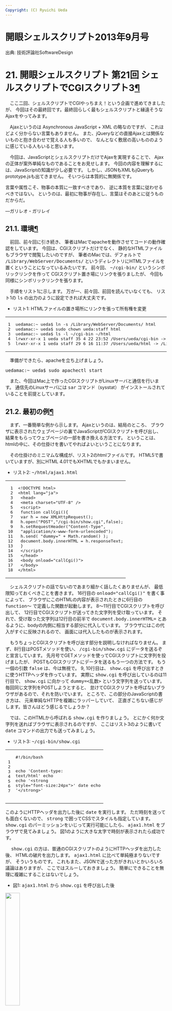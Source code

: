 ```yaml
---
Copyright: (C) Ryuichi Ueda
---
```



# 開眼シェルスクリプト2013年9月号
出典: 技術評論社SoftwareDesign
 
 <div class="section" id="cgi3">
<h1>21. 開眼シェルスクリプト 第21回 シェルスクリプトでCGIスクリプト3<a class="headerlink" href="#cgi3" title="このヘッドラインへのパーマリンク">¶</a></h1>
<p>　ここ二回、シェルスクリプトでCGIやっちまえ！という企画で進めてきましたが、
今回はその最終回です。最終回らしく最もシェルスクリプトと縁遠そうな
Ajaxをやってみます。</p>
<p>　Ajaxというのは Asynchronous JavaScript + XML の略なのですが、
これほどよく分からない言葉もありません。
また、jQueryなどの直接Ajaxとは関係ないものと抱き合わせで覚える人も多いので、
なんとなく敷居の高いもののように感じている人もいると思います。</p>
<p>　今回は、JavaScriptとシェルスクリプトだけでAjaxを実現することで、
Ajaxの正体が案外単純なものであることをお見せします。
今回の内容を理解するには、JavaScriptの知識が少し必要です。
しかし、JSONもXMLもjQueryもprototype.jsも出てきません。
そいつらは本質的に無関係です。</p>
<p>言葉や属性こそ、物事の本質に一致すべきであり、
逆に本質を言葉に従わせるべきではない。
というのは、最初に物事が存在し、言葉はそのあとに従うものだからだ。</p>
<p>&#8212;ガリレオ・ガリレイ</p>
<div class="section" id="id1">
<h2>21.1. 環境<a class="headerlink" href="#id1" title="このヘッドラインへのパーマリンク">¶</a></h2>
<p>　前回、前々回に引き続き、
筆者はMacでapacheを動作させてコードの動作確認をしています。
今回は、CGIスクリプトだけでなく、
静的なHTMLファイルもブラウザで閲覧したいのですが、
筆者のMacでは、デフォルトで <tt class="docutils literal"><span class="pre">/Library/WebServer/Documents/</span></tt>
というディレクトリにHTMLファイルを置くということになっているみたいです。
前々回、 <tt class="docutils literal"><span class="pre">~/cgi-bin/</span></tt> というシンボリックリンクを作って
CGIスクリプト置き場にリンクを張りましたが、
今回も同様にシンボリックリンクを張ります。</p>
<p>　手順をリスト1に示します。
万が一、前々回、前回を読んでいなくても、
リスト1の <tt class="docutils literal"><span class="pre">ls</span></tt> の出力のように設定できれば大丈夫です。</p>
<ul class="simple">
<li>リスト1: HTMLファイルの置き場所にリンクを張って所有権を変更</li>
</ul>
<div class="highlight-bash"><table class="highlighttable"><tr><td class="linenos"><div class="linenodiv"><pre>1
2
3
4
5</pre></div></td><td class="code"><div class="highlight"><pre>uedamac:~ ueda<span class="nv">$ </span>ln -s /Library/WebServer/Documents/ html
uedamac:~ ueda<span class="nv">$ </span>sudo chown ueda:staff html
uedamac:~ ueda<span class="nv">$ </span>ls -l ~/cgi-bin ~/html
lrwxr-xr-x 1 ueda staff 35 4 22 23:52 /Users/ueda/cgi-bin -&gt; /Library/WebServer/CGI-Executables/
lrwxr-xr-x 1 ueda staff 29 6 16 11:37 /Users/ueda/html -&gt; /Library/WebServer/Documents/
</pre></div>
</td></tr></table></div>
<p>　準備ができたら、apacheを立ち上げましょう。</p>
<div class="highlight-bash"><div class="highlight"><pre>uedamac:~ ueda<span class="nv">$ </span>sudo apachectl start
</pre></div>
</div>
<p>　また、今回はMac上で作ったCGIスクリプトがLinuxサーバと通信を行います。
通信先のLinuxサーバには <tt class="docutils literal"><span class="pre">sar</span></tt> コマンド（sysstat）
がインストールされていることを前提としています。</p>
</div>
<div class="section" id="id2">
<h2>21.2. 最初の例<a class="headerlink" href="#id2" title="このヘッドラインへのパーマリンク">¶</a></h2>
<p>　まず、一番簡単な例から示します。
Ajaxというのは、結局のところ、
ブラウザに表示されたウェブページの裏でJavaScriptがCGIスクリプトを呼び出し、
結果をもらってウェブページの一部を書き換える方法です。
ということは、htmlの中に、その仕掛けを書いてやればよいということになります。</p>
<p>　その仕掛けのミニマムな構成が、リスト2のhtmlファイルです。
HTML5で書いていますが、別にHTML 4.01でもXHTMLでもかまいません。</p>
<ul class="simple">
<li>リスト2: <tt class="docutils literal"><span class="pre">~/html/ajax1.html</span></tt></li>
</ul>
<div class="highlight-html"><table class="highlighttable"><tr><td class="linenos"><div class="linenodiv"><pre> 1
 2
 3
 4
 5
 6
 7
 8
 9
10
11
12
13
14
15
16
17
18</pre></div></td><td class="code"><div class="highlight"><pre><span class="cp">&lt;!DOCTYPE html&gt;</span>
<span class="nt">&lt;html</span> <span class="na">lang=</span><span class="s">&quot;ja&quot;</span><span class="nt">&gt;</span>
 <span class="nt">&lt;head&gt;</span>
 <span class="nt">&lt;meta</span> <span class="na">charset=</span><span class="s">&quot;UTF-8&quot;</span> <span class="nt">/&gt;</span>
 <span class="nt">&lt;script&gt;</span>
 <span class="kd">function</span> <span class="nx">callCgi</span><span class="p">(){</span>
 <span class="kd">var</span> <span class="nx">h</span> <span class="o">=</span> <span class="k">new</span> <span class="nx">XMLHttpRequest</span><span class="p">();</span>
 <span class="nx">h</span><span class="p">.</span><span class="nx">open</span><span class="p">(</span><span class="s2">&quot;POST&quot;</span><span class="p">,</span><span class="s2">&quot;/cgi-bin/show.cgi&quot;</span><span class="p">,</span><span class="kc">false</span><span class="p">);</span>
 <span class="nx">h</span><span class="p">.</span><span class="nx">setRequestHeader</span><span class="p">(</span><span class="s2">&quot;Content-Type&quot;</span><span class="p">,</span>
 <span class="s2">&quot;application/x-www-form-urlencoded&quot;</span><span class="p">);</span>
 <span class="nx">h</span><span class="p">.</span><span class="nx">send</span><span class="p">(</span> <span class="s2">&quot;dummy=&quot;</span> <span class="o">+</span> <span class="nb">Math</span><span class="p">.</span><span class="nx">random</span><span class="p">()</span> <span class="p">);</span>
 <span class="nb">document</span><span class="p">.</span><span class="nx">body</span><span class="p">.</span><span class="nx">innerHTML</span> <span class="o">=</span> <span class="nx">h</span><span class="p">.</span><span class="nx">responseText</span><span class="p">;</span>
 <span class="p">}</span>
 <span class="nt">&lt;/script&gt;</span>
 <span class="nt">&lt;/head&gt;</span>
 <span class="nt">&lt;body</span> <span class="na">onload=</span><span class="s">&quot;callCgi()&quot;</span><span class="nt">&gt;</span>
 <span class="nt">&lt;/body&gt;</span>
<span class="nt">&lt;/html&gt;</span>
</pre></div>
</td></tr></table></div>
<p>　シェルスクリプトの話でないのであまり細かく話したくありませんが、
最低限知っておくべきことを書きます。
16行目の <tt class="docutils literal"><span class="pre">onload=&quot;callCgi()&quot;</span></tt> を書く事によって、
ブラウザにこのHTMLの内容が表示されたときに6行目の
<tt class="docutils literal"><span class="pre">function〜</span></tt> で定義した関数が起動します。
8〜11行目でCGIスクリプトを呼び出して、
12行目でCGIスクリプトが送ってきた文字列を受け取っています。
それで、受け取った文字列は12行目の前半で <tt class="docutils literal"><span class="pre">document.body.innerHTML=</span></tt>
とあるように、bodyの内側に相当する部分に代入しています。
ブラウザにはこの代入がすぐに反映されるので、
画面には代入したものが表示されます。</p>
<p>　もうちょっとCGIスクリプトを呼び出す部分を説明しなければなりません。
まず、8行目はPOSTメソッドを使い、 <tt class="docutils literal"><span class="pre">/cgi-bin/show.cgi</span></tt>
にデータを送るぞと宣言しています。
先月号でGETメソッドを使ってCGIスクリプトに文字列を投げましたが、
POSTもCGIスクリプトにデータを送るもう一つの方法です。
もう一個の引数 <tt class="docutils literal"><span class="pre">false</span></tt> は、今は無視で。
9, 10行目は、 <tt class="docutils literal"><span class="pre">show.cgi</span></tt> を呼び出すときに使うHTTPヘッダを作っています。
実際に <tt class="docutils literal"><span class="pre">show.cgi</span></tt> を呼び出しているのは11行目で、
<tt class="docutils literal"><span class="pre">show.cgi</span></tt> に向かって <tt class="docutils literal"><span class="pre">dummy=&lt;乱数&gt;</span></tt> という文字列を送っています。
毎回同じ文字列をPOSTしようとすると、
怠けてCGIスクリプトを呼ばないブラウザがあるので、それを防いでいます。
ところで、この部分のJavaScriptの書き方は、
元来単純なHTTPを複雑にラッパーしていて、
正直ぎこちない感じがします。皆さんはどう感じるでしょうか？</p>
<p>　では、このHTMLから呼ばれる <tt class="docutils literal"><span class="pre">show.cgi</span></tt> を作りましょう。
とにかく何か文字列を送ればブラウザに表示されるのですが、
ここはリスト3のように書いて
<tt class="docutils literal"><span class="pre">date</span></tt> コマンドの出力でも送ってみましょう。</p>
<ul class="simple">
<li>リスト3: <tt class="docutils literal"><span class="pre">~/cgi-bin/show.cgi</span></tt></li>
</ul>
<div class="highlight-bash"><table class="highlighttable"><tr><td class="linenos"><div class="linenodiv"><pre>1
2
3
4
5
6
7</pre></div></td><td class="code"><div class="highlight"><pre><span class="c">#!/bin/bash</span>

<span class="nb">echo</span> <span class="s1">&#39;Content-type: text/html&#39;</span>
<span class="nb">echo</span>
<span class="nb">echo</span> <span class="s1">&#39;&lt;strong style=&quot;font-size:24px&quot;&gt;&#39;</span>
date
<span class="nb">echo</span> <span class="s1">&#39;&lt;/strong&gt;&#39;</span>
</pre></div>
</td></tr></table></div>
<p>このようにHTTPヘッダを出力した後に
<tt class="docutils literal"><span class="pre">date</span></tt> を実行します。
ただ時刻を送っても面白くないので、
<tt class="docutils literal"><span class="pre">strong</span></tt> で囲ってCSSでスタイルも指定しています。
<tt class="docutils literal"><span class="pre">show.cgi</span></tt> のパーミッションをいじって実行可能にしたら、
<tt class="docutils literal"><span class="pre">ajax1.html</span></tt> をブラウザで見てみましょう。
図1のように大きな太字で時刻が表示されたら成功です。</p>
<p>　 <tt class="docutils literal"><span class="pre">show.cgi</span></tt> の方は、普通のCGIスクリプトのようにHTTPヘッダを出力した後、
HTMLの破片を出力します。
<tt class="docutils literal"><span class="pre">ajax1.html</span></tt> に比べて単純極まりないですが、
そういうものです。
これもまた、JSONで送った方がきれいとかいろいろ議論はありますが、
ここではスルーしておきましょう。
簡単にできることを無理に複雑にすることはないでしょう。</p>
<ul class="simple">
<li>図1: <tt class="docutils literal"><span class="pre">ajax1.html</span></tt> から <tt class="docutils literal"><span class="pre">show.cgi</span></tt> を呼び出した後</li>
</ul>
<div class="figure">
<a class="reference internal image-reference" href="AJAX1.png"><img alt="" src="AJAX1.png" style="width: 30%;" /></a>
</div>
</div>
<div class="section" id="id3">
<h2>21.3. 非同期通信<a class="headerlink" href="#id3" title="このヘッドラインへのパーマリンク">¶</a></h2>
<p>　今の例を応用すると、
動的にブラウザに写るものを書き換え放題になるわけですが、
頻繁にCGIスクリプトを呼び出す場合には一つ問題があります。
上の書き方では、CGIスクリプトが返事をよこさないと、
ブラウザは待っている間、固まってしまいます。</p>
<p>　実はAjaxにはブラウザを固めないもう一つの書き方があります。
リスト4のように書きます。
ブラウザから閲覧すると、 <tt class="docutils literal"><span class="pre">ajax1.html</span></tt>
と同じように時刻が表示されると思います。</p>
<ul class="simple">
<li>リスト4: <tt class="docutils literal"><span class="pre">ajax1.html</span></tt> を非同期処理に書き換えた <tt class="docutils literal"><span class="pre">ajax2.html</span></tt></li>
</ul>
<div class="highlight-html"><table class="highlighttable"><tr><td class="linenos"><div class="linenodiv"><pre> 1
 2
 3
 4
 5
 6
 7
 8
 9
10
11
12
13
14
15
16
17
18
19
20
21
22
23
24</pre></div></td><td class="code"><div class="highlight"><pre><span class="cp">&lt;!DOCTYPE html&gt;</span>
<span class="nt">&lt;html</span> <span class="na">lang=</span><span class="s">&quot;ja&quot;</span><span class="nt">&gt;</span>
 <span class="nt">&lt;head&gt;</span>
 <span class="nt">&lt;meta</span> <span class="na">charset=</span><span class="s">&quot;UTF-8&quot;</span> <span class="nt">/&gt;</span>
 <span class="nt">&lt;script&gt;</span>
 <span class="kd">function</span> <span class="nx">callCgi</span><span class="p">(){</span>
 <span class="kd">var</span> <span class="nx">h</span> <span class="o">=</span> <span class="k">new</span> <span class="nx">XMLHttpRequest</span><span class="p">();</span>
 <span class="nx">h</span><span class="p">.</span><span class="nx">onreadystatechange</span> <span class="o">=</span> <span class="kd">function</span><span class="p">(){</span>
 <span class="k">if</span><span class="p">(</span><span class="nx">h</span><span class="p">.</span><span class="nx">readyState</span> <span class="o">!=</span> <span class="mi">4</span> <span class="o">||</span> <span class="nx">h</span><span class="p">.</span><span class="nx">status</span> <span class="o">!=</span> <span class="mi">200</span><span class="p">)</span>
 <span class="k">return</span><span class="p">;</span>

 <span class="nb">document</span><span class="p">.</span><span class="nx">body</span><span class="p">.</span><span class="nx">innerHTML</span> <span class="o">=</span> <span class="nx">h</span><span class="p">.</span><span class="nx">responseText</span><span class="p">;</span>
 <span class="p">}</span>

 <span class="nx">h</span><span class="p">.</span><span class="nx">open</span><span class="p">(</span><span class="s2">&quot;POST&quot;</span><span class="p">,</span><span class="s2">&quot;/cgi-bin/show.cgi&quot;</span><span class="p">,</span><span class="kc">true</span><span class="p">);</span>
 <span class="nx">h</span><span class="p">.</span><span class="nx">setRequestHeader</span><span class="p">(</span><span class="s2">&quot;Content-Type&quot;</span><span class="p">,</span>
 <span class="s2">&quot;application/x-www-form-urlencoded&quot;</span><span class="p">);</span>
 <span class="nx">h</span><span class="p">.</span><span class="nx">send</span><span class="p">(</span> <span class="s2">&quot;dummy=&quot;</span> <span class="o">+</span> <span class="nb">Math</span><span class="p">.</span><span class="nx">random</span><span class="p">()</span> <span class="p">);</span>
 <span class="p">}</span>
 <span class="nt">&lt;/script&gt;</span>
 <span class="nt">&lt;/head&gt;</span>
 <span class="nt">&lt;body</span> <span class="na">onload=</span><span class="s">&quot;callCgi()&quot;</span><span class="nt">&gt;</span>
 <span class="nt">&lt;/body&gt;</span>
<span class="nt">&lt;/html&gt;</span>
</pre></div>
</td></tr></table></div>
<p>　これもJavaScriptの話なのであまり詳しく説明したくないのですが、
何をやっているかというと、 <tt class="docutils literal"><span class="pre">h.onreadystatechange</span></tt>
というのが、CGIスクリプトから返事が来たら実行される関数の名前で、
そこに <tt class="docutils literal"><span class="pre">=</span> <span class="pre">function(){...</span></tt> で関数の中身を結びつけています。
8行目から13行目は、単に関数を名前に代入しているだけなので、
実際に実行されるのはCGIスクリプトから返事が来たときです。</p>
<p>　ということは、8〜13行目はすっ飛ばされて、
<tt class="docutils literal"><span class="pre">open</span></tt> 以下の、CGIスクリプトにちょっかいを出す処理が行われた後に、
この関数は終わります。
<tt class="docutils literal"><span class="pre">open</span></tt> の第三引数が <tt class="docutils literal"><span class="pre">false</span></tt> から <tt class="docutils literal"><span class="pre">true</span></tt> に変わっていますが、
これは「非同期にするよ」という意味です。</p>
<p>　関数が終わった後（いや、反応がものすごい早い場合は終わる前かもしれませんが）
CGIスクリプトから返事が来ます。
そこで、8~13行目で設定した関数の中身が走ります。
まず、9行目で</p>
<ul class="simple">
<li>CGIスクリプトから受信完了（ <tt class="docutils literal"><span class="pre">h.readyState</span></tt> が4 ）</li>
<li>CGIスクリプトからのステータスコードがOK（ <tt class="docutils literal"><span class="pre">h.status</span></tt> が200 ）（脚注： 404 not found とか 403 forbidden とかのアレです。）</li>
</ul>
<p>であることを確認し、その下に書いてある処理を実行します。</p>
<p>　この書き方だと、CGIスクリプトからの受信を受け取る処理が後ろに回るので、
ブラウザ側で待ちが発生しているように見えることはありません。
Ajaxの際は、普通はこのように非同期を使い、
画面の内容に齟齬が出ないようにしたいときは同期を使います。</p>
</div>
<div class="section" id="id4">
<h2>21.4. 複数のサーバの監視画面を作る<a class="headerlink" href="#id4" title="このヘッドラインへのパーマリンク">¶</a></h2>
<p>　このままだとまるでJavaScript講座になってしまうので、
シェルスクリプトを組み合わせて作り物をしてみましょう。
管理している複数のLinuxサーバの負荷をモニタするツールを作ってみます。</p>
<p>　まず、Ajaxで呼び出されるシェルスクリプトを書きます。
リスト6に示すのは、IPアドレスとsshのポート番号をPOSTされたら、
そのIPの持ち主のロードアベレージを取得し、
SVG（Scalable Vector Graphics）でグラフを描くシェルスクリプトです。</p>
<ul class="simple">
<li>リスト6: Ajaxで呼び出される <tt class="docutils literal"><span class="pre">ldavg.cgi</span></tt></li>
</ul>
<div class="highlight-bash"><table class="highlighttable"><tr><td class="linenos"><div class="linenodiv"><pre> 1
 2
 3
 4
 5
 6
 7
 8
 9
10
11
12
13
14
15
16
17
18
19
20
21
22
23
24
25
26
27
28
29
30
31
32
33
34
35
36
37
38
39
40</pre></div></td><td class="code"><div class="highlight"><pre><span class="c">#!/bin/bash -xv</span>
<span class="nb">exec </span>2&gt; /tmp/log

<span class="nv">PATH</span><span class="o">=</span>/usr/local/bin:<span class="nv">$PATH</span>
<span class="nv">tmp</span><span class="o">=</span>/tmp/<span class="nv">$$</span>

dd <span class="nv">bs</span><span class="o">=</span><span class="k">${</span><span class="nv">CONTENT_LENGTH</span><span class="k">}</span> |
cgi-name -i_ -d_ &gt; <span class="nv">$tmp</span>-name

<span class="nv">host</span><span class="o">=</span><span class="k">$(</span>nameread host <span class="nv">$tmp</span>-name<span class="k">)</span>
<span class="nv">port</span><span class="o">=</span><span class="k">$(</span>nameread port <span class="nv">$tmp</span>-name<span class="k">)</span>

ssh <span class="s2">&quot;$host&quot;</span> -p <span class="s2">&quot;$port&quot;</span> <span class="s1">&#39;LANG=C sar -q&#39;</span> |
grep <span class="s2">&quot;^..:..:..&quot;</span> |
sed <span class="s1">&#39;s/^\\(..\\):\\(..\\):../\\1時\\2分/&#39;</span> |
grep -v ldavg |
tail -r |
awk <span class="s1">&#39;{print NR*20+20,$1,int($4*100),$4,\\</span>
<span class="s1"> NR*20+7,NR*20+19}&#39;</span> &gt; <span class="nv">$tmp</span>-sar
<span class="c">#1:文字y位置 2:時刻 3:棒グラフ幅 4:ldavg</span>
<span class="c">#5:棒グラフy位置 6:ldavg文字y位置</span>

cat <span class="s">&lt;&lt; FIN &gt; $tmp-svg</span>
<span class="s">&lt;svg style=&quot;width:300px;height:600px&quot;&gt;</span>
<span class="s"> &lt;text x=&quot;0&quot; y=&quot;20&quot; font-size=&quot;20&quot;&gt;$host&lt;/text&gt;</span>
<span class="s">&lt;!-- RECORDS --&gt;</span>
<span class="s"> &lt;text x=&quot;0&quot; y=&quot;%1&quot; font-size=&quot;14&quot;&gt;%2&lt;/text&gt;</span>
<span class="s"> &lt;rect x=&quot;68&quot; y=&quot;%5&quot; width=&quot;%3&quot; height=&quot;15&quot;</span>
<span class="s"> fill=&quot;navy&quot; stroke=&quot;black&quot; /&gt;</span>
<span class="s"> &lt;text x=&quot;70&quot; y=&quot;%6&quot; font-size=&quot;10&quot; fill=&quot;white&quot;&gt;%4&lt;/text&gt;</span>
<span class="s">&lt;!-- RECORDS --&gt;</span>
<span class="s">&lt;/svg&gt;</span>
<span class="s">FIN</span>

<span class="nb">echo</span> <span class="s2">&quot;Content-Type: text/html&quot;</span>
<span class="nb">echo</span>
mojihame -lRECORDS <span class="nv">$tmp</span>-svg <span class="nv">$tmp</span>-sar

rm -f <span class="nv">$tmp</span>-*
<span class="nb">exit </span>0
</pre></div>
</td></tr></table></div>
<p>　このスクリプトは説明すべき点がいくつもあります。
まず、4行目の <tt class="docutils literal"><span class="pre">PATH</span></tt> の設定は、
標準的でないコマンド
（脚注：この場合はOpen usp Tukubai。<a class="reference external" href="https://uec.usp-lab.com">https://uec.usp-lab.com</a> を参考のこと）
の場所を明示的に指定するためのものです。
端末から手でシェルスクリプトと実行する場合は、
立ち上がりの際に設定ファイルからコマンドのパスが読み込まれた状態になりますが、
CGIスクリプトやcronで呼ばれるスクリプトの場合は、
明示的に指定する必要があります。</p>
<p>　そして、7,8行目は、POSTされたデータを読み込む処理です。
POSTは、前回行ったGETメソッドと同じくクライアント
（ブラウザ）側からCGIスクリプトにデータを送り込む処理です。
GETの場合は <tt class="docutils literal"><span class="pre">QUERY_STRING</span></tt> という変数にデータがセットされますが、
POSTではapacheがCGIスクリプトの標準入力にデータを突っ込んでくるので、
それを <tt class="docutils literal"><span class="pre">dd</span></tt> コマンドで吸い出します。
<tt class="docutils literal"><span class="pre">dd</span></tt> は、HDDのイメージを吸い出したりするあの <tt class="docutils literal"><span class="pre">dd</span></tt> です。
標準入力なのでもっと簡単な方法もありそうですが、
筆者がUSP研究所に入社したときはすでにこの方法が確立されていたので、
他を試していません。</p>
<p>　 <tt class="docutils literal"><span class="pre">dd</span></tt> から出たデータは、これも弊社ではお約束ですが、Open usp Tukubaiの
<tt class="docutils literal"><span class="pre">cgi-name</span></tt> というコマンドに通してそのままファイルに出力します。
<tt class="docutils literal"><span class="pre">cgi-name</span></tt> の動きをリスト7に示します。
HTMLのフォームからPOSTされたデータは、
このリストの <tt class="docutils literal"><span class="pre">echo</span></tt> のオプションのような文字列でやって来るのですが、
それをコマンドなどでさばきやすいようにキーバリュー式のテキストに変換します。
エンコードされた日本語等も変換してくれます。</p>
<ul class="simple">
<li>リスト7: <tt class="docutils literal"><span class="pre">cgi-name</span></tt> の動作</li>
</ul>
<div class="highlight-bash"><table class="highlighttable"><tr><td class="linenos"><div class="linenodiv"><pre>1
2
3</pre></div></td><td class="code"><div class="highlight"><pre><span class="nv">$ </span><span class="nb">echo</span> <span class="s1">&#39;host=ueda@www.usptomo.com&amp;port=12345&#39;</span> | cgi-name
host ueda@www.usptomo.com
port 12345
</pre></div>
</td></tr></table></div>
<p>　10,11行目は、変数 <tt class="docutils literal"><span class="pre">host,</span> <span class="pre">port</span></tt> にそれぞれホスト、
ポート番号を代入する処理です。 <tt class="docutils literal"><span class="pre">nameread</span></tt> も Open usp Tukubai
のコマンドで、ファイルから、指定したキーの値を取るものです。
このとき、 <tt class="docutils literal"><span class="pre">host,post</span></tt> に変な（攻撃用の）データが代入されるかもしれません。
後ろの <tt class="docutils literal"><span class="pre">ssh</span></tt> のオプションに指定するときは、
必ずクオートしておきましょう。</p>
<p>　13〜19行目は、監視対象のLinuxホストからロードアベレージ
を取得して、SVGに埋め込む文字列を作っています。
<tt class="docutils literal"><span class="pre">sar</span> <span class="pre">-q</span></tt> の出力は、リスト8のようなものです。
この出力から余計なヘッダを除去し、
<tt class="docutils literal"><span class="pre">ldavg-1</span></tt> というフィールドを取得して、リスト9のように、
グラフを描くために必要な縦軸、横軸、その他座標を出力します。
<tt class="docutils literal"><span class="pre">tail</span> <span class="pre">-r</span></tt> はファイルの上下を逆さにするコマンドで、
Linuxの <tt class="docutils literal"><span class="pre">tac</span></tt> と等価です。</p>
<ul class="simple">
<li>リスト8: <tt class="docutils literal"><span class="pre">sar</span></tt> の出力</li>
</ul>
<div class="highlight-bash"><table class="highlighttable"><tr><td class="linenos"><div class="linenodiv"><pre>1
2
3
4
5
6
7
8</pre></div></td><td class="code"><div class="highlight"><pre>uedamac:~ ueda<span class="nv">$ </span>ssh www.usptomo.com -p 12345 <span class="s1">&#39;LANG=C sar -q&#39;</span> | head -n 7
Linux 2.6.32-279.19.1.el6.x86_64 <span class="o">(</span>略<span class="o">)</span>

00:00:01 runq-sz plist-sz ldavg-1 ldavg-5 ldavg-15
00:10:01 1 136 1.26 1.10 0.58
00:20:01 0 132 0.02 0.32 0.45
00:30:01 0 133 0.08 0.06 0.23
00:40:01 0 131 0.00 0.00 0.10
</pre></div>
</td></tr></table></div>
<ul class="simple">
<li>リスト9: <tt class="docutils literal"><span class="pre">$tmp-sar</span></tt> に溜まるデータ</li>
</ul>
<div class="highlight-bash"><table class="highlighttable"><tr><td class="linenos"><div class="linenodiv"><pre>1
2
3
4</pre></div></td><td class="code"><div class="highlight"><pre>40 14時00分 12 0.12 27 39
60 13時50分 0 0.00 47 59
80 13時40分 3 0.03 67 79
...
</pre></div>
</td></tr></table></div>
<p>　あとはSVGを作ってHTTPヘッダをつけて標準出力に出すだけです。
Open usp Tukubaiの <tt class="docutils literal"><span class="pre">mojihame</span></tt> コマンドで、
<tt class="docutils literal"><span class="pre">$tmp-svg</span></tt> にリスト6のデータを繰り返しはめ込んでいき、
グラフのSVGを作ります。これはずいぶん昔、
第4回で扱ったテーマなので繰り返し説明することはやめておきますが、
とにかく絵を描くためのHTML片を出力しているんだと納得し、
先にお進み下さい。</p>
<p>　次はHTML側・・・と行きたいのですが、
<tt class="docutils literal"><span class="pre">ssh</span></tt> で鍵認証を使うのでその設定をしなければなりません。
<tt class="docutils literal"><span class="pre">_www</span></tt> ユーザで <tt class="docutils literal"><span class="pre">ueda&#64;www.usptomo.com</span></tt>
に接続したいのですが、
Macの場合は <tt class="docutils literal"><span class="pre">/Library/WebServer/.ssh/</span></tt>
下に鍵一式を置けばよいようです。
私は自分の鍵を流用するためにリスト10のような横着をしましたが、
まともにやるならrootになって鍵を作って接続先のサーバにセットしましょう。
所有者とパーミッションに注意。</p>
<ul class="simple">
<li>リスト10: ueda アカウントの鍵を _www アカウントに移す</li>
</ul>
<div class="highlight-bash"><table class="highlighttable"><tr><td class="linenos"><div class="linenodiv"><pre>1
2
3
4</pre></div></td><td class="code"><div class="highlight"><pre>bash-3.2# <span class="nb">cd</span> /Library/WebServer/
bash-3.2# rsync -a /Users/ueda/.ssh/ .ssh/
bash-3.2# chown _www:_www .ssh/
bash-3.2# chown _www:_www .ssh/*
</pre></div>
</td></tr></table></div>
<p>　これでHTML側の話に移れます。
HTML側では、複数のホストに対して <tt class="docutils literal"><span class="pre">ldavg.cgi</span></tt>
を実行し、グラフを描くようにコーディングします。
リスト11にコードを示します。
これで複数のサーバの状態を一目で監視するウェブ画面の出来上がりです。
Ajaxは面倒臭いですけど非同期で使います。</p>
<ul class="simple">
<li>リスト11: <tt class="docutils literal"><span class="pre">ldavg.html</span></tt></li>
</ul>
<div class="highlight-bash"><table class="highlighttable"><tr><td class="linenos"><div class="linenodiv"><pre> 1
 2
 3
 4
 5
 6
 7
 8
 9
10
11
12
13
14
15
16
17
18
19
20
21
22
23
24
25
26
27
28
29
30
31
32
33
34
35</pre></div></td><td class="code"><div class="highlight"><pre>&lt;!DOCTYPE html&gt;
&lt;html <span class="nv">lang</span><span class="o">=</span><span class="s2">&quot;ja&quot;</span>&gt;
 &lt;head&gt;
 &lt;meta <span class="nv">charset</span><span class="o">=</span><span class="s2">&quot;UTF-8&quot;</span> /&gt;
 &lt;script&gt;
 var <span class="nv">hosts</span> <span class="o">=</span> <span class="o">[</span><span class="s2">&quot;host=ueda@www.usptomo.com&amp;port=12345&quot;</span>,
 <span class="s2">&quot;host=ueda@araibo.is-a-geek.com&amp;port=12345&quot;</span><span class="o">]</span>;

 <span class="k">function </span>check<span class="o">(){</span>
 ldavg<span class="o">(</span>0,<span class="s2">&quot;graph0&quot;</span><span class="o">)</span>;
 ldavg<span class="o">(</span>1,<span class="s2">&quot;graph1&quot;</span><span class="o">)</span>;
 <span class="o">}</span>

 <span class="k">function </span>ldavg<span class="o">(</span>hostno,target<span class="o">){</span>
 var <span class="nv">h</span> <span class="o">=</span> new XMLHttpRequest<span class="o">()</span>;
 h.onreadystatechange <span class="o">=</span> <span class="k">function</span><span class="o">(){</span>
 <span class="k">if</span><span class="o">(</span>h.readyState !<span class="o">=</span> 4 <span class="o">||</span> h.status !<span class="o">=</span> 200<span class="o">)</span>
 <span class="k">return</span>;

 document.getElementById<span class="o">(</span>target<span class="o">)</span>.innerHTML <span class="o">=</span> h.responseText;
 <span class="o">}</span>

 h.open<span class="o">(</span><span class="s2">&quot;POST&quot;</span>,<span class="s2">&quot;/cgi-bin/ldavg.cgi&quot;</span>,true<span class="o">)</span>;
 h.setRequestHeader<span class="o">(</span><span class="s2">&quot;Content-Type&quot;</span>,
 <span class="s2">&quot;application/x-www-form-urlencoded&quot;</span><span class="o">)</span>;
 h.send<span class="o">(</span> <span class="s2">&quot;d=&quot;</span> + Math.random<span class="o">()</span> + <span class="s2">&quot;&amp;&quot;</span> + hosts<span class="o">[</span>hostno<span class="o">])</span>;
 <span class="o">}</span>

 &lt;/script&gt;
 &lt;/head&gt;
 &lt;body <span class="nv">onload</span><span class="o">=</span><span class="s2">&quot;check();setInterval(&#39;check()&#39;,60000)&quot;</span>&gt;
 &lt;div <span class="nv">id</span><span class="o">=</span><span class="s2">&quot;graph0&quot;</span> <span class="nv">style</span><span class="o">=</span><span class="s2">&quot;height:600px;width:350px;float:left&quot;</span>&gt;&lt;/div&gt;
 &lt;div <span class="nv">id</span><span class="o">=</span><span class="s2">&quot;graph1&quot;</span> <span class="nv">style</span><span class="o">=</span><span class="s2">&quot;height:600px;width:350px;float:left&quot;</span>&gt;&lt;/div&gt;
 &lt;/body&gt;
&lt;/html&gt;
</pre></div>
</td></tr></table></div>
<p>　このコードは、リスト3をもとにして作ったものです。
31行目の <tt class="docutils literal"><span class="pre">&lt;body</span> <span class="pre">onload=...</span></tt> で、
ページが読み込まれたときに <tt class="docutils literal"><span class="pre">check</span></tt>
という関数を呼び出し、あとは60秒ごとに <tt class="docutils literal"><span class="pre">check</span></tt>
を繰り返し呼びます。
<tt class="docutils literal"><span class="pre">check</span></tt> 関数では、監視対象のホストを指定して
<tt class="docutils literal"><span class="pre">ldavg</span></tt> 関数を呼び出しています。</p>
<p>　これで <tt class="docutils literal"><span class="pre">ldavg.html</span></tt> をブラウザに表示すると図2
のようにグラフが表示され、
1分毎（ <tt class="docutils literal"><span class="pre">sar</span></tt> のデータ自体は10分毎）に再描画されます。</p>
<ul class="simple">
<li>図2: 完成した画面</li>
</ul>
<div class="figure">
<a class="reference internal image-reference" href="LDAVG.png"><img alt="" src="LDAVG.png" style="width: 80%;" /></a>
</div>
</div>
<div class="section" id="id5">
<h2>21.5. おわりに<a class="headerlink" href="#id5" title="このヘッドラインへのパーマリンク">¶</a></h2>
<p>　今回はCGIの最終回ということで、
シェルスクリプトでAjaxというお題に挑戦しました。
今回紹介した方法でできないことというのはそんなにないので、
きれいにウェブページをデザインすれば、
まさか後ろがシェルスクリプトだとは
思わないようなサイトが作れることでしょう。</p>
<p>・・・案外、そういうサイトは多いのかもしれませんよ。</p>
<p>　次回は、原稿やメモ書きなどの、
文章を扱うというお題を扱います。</p>
</div>
</div>
